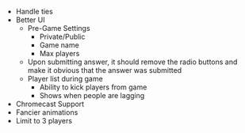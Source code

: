 - Handle ties
- Better UI
    - Pre-Game Settings
        - Private/Public
        - Game name
        - Max players
    - Upon submitting answer, it should remove the radio buttons and make it obvious that the answer was submitted
    - Player list during game
        - Ability to kick players from game
        - Shows when people are lagging
- Chromecast Support
- Fancier animations
- Limit to 3 players
